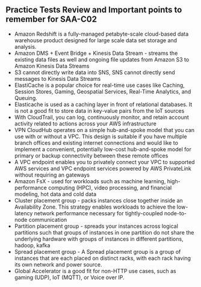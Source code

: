 ## Practice Tests Review and Important points to remember for SAA-C02


+ Amazon Redshift is a fully-managed petabyte-scale cloud-based data warehouse product designed for large scale data set storage and analysis.
+ Amazon DMS + Event Bridge + Kinesis Data Stream - streams the existing data files as well and ongoing file updates from Amazon S3 to Amazon Kinesis Data Streams
+ S3 cannot directly write data into SNS, SNS cannot directly send messages to Kinesis Data Streams
+ ElastiCache is a popular choice for real-time use cases like Caching, Session Stores, Gaming, Geospatial Services, Real-Time Analytics, and Queuing. 
+ Elasticache is used as a caching layer in front of relational databases. It is not a good fit to store data in key-value pairs from the IoT sources
+ With CloudTrail, you can log, continuously monitor, and retain account activity related to actions across your AWS infrastructure
+  VPN CloudHub operates on a simple hub-and-spoke model that you can use with or without a VPC. This design is suitable if you have multiple branch offices and existing internet connections and would like to implement a convenient, potentially low-cost hub-and-spoke model for primary or backup connectivity between these remote offices
+  A VPC endpoint enables you to privately connect your VPC to supported AWS services and VPC endpoint services powered by AWS PrivateLink without requiring an gateways
+  Amazon FsX - used for workloads such as machine learning, high-performance computing (HPC), video processing, and financial modeling, hot data and cold data
+  Cluster placement group -  packs instances close together inside an Availability Zone. This strategy enables workloads to achieve the low-latency network performance necessary for tightly-coupled node-to-node communication
+  Partition placement group - spreads your instances across logical partitions such that groups of instances in one partition do not share the underlying hardware with groups of instances in different partitions, hadoop, kafka
+  Spread placement group - A Spread placement group is a group of instances that are each placed on distinct racks, with each rack having its own network and power source.
+  Global Accelerator is a good fit for non-HTTP use cases, such as gaming (UDP), IoT (MQTT), or Voice over IP.
